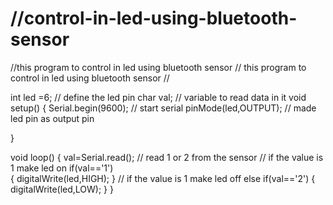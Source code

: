 # //control-in-led-using-bluetooth-sensor
//this program to control in led using bluetooth sensor 
//  this program to control in led using bluetooth sensor 
//  

int led =6; // define the led pin 
char val;   // variable to read data in it
void setup() {
  Serial.begin(9600);     // start serial 
  pinMode(led,OUTPUT);    // made led pin as output pin 

}

void loop() {
  val=Serial.read();    // read 1 or 2 from the sensor 
  // if the value is 1 make led on
  if(val=='1')          
  {
    digitalWrite(led,HIGH);
  }
  // if the value is 1 make led off
  else if(val=='2')
  {
    digitalWrite(led,LOW);
  }
}
